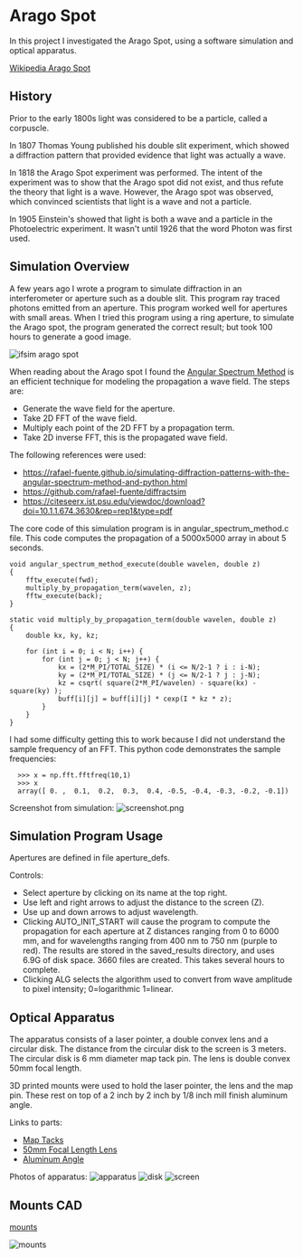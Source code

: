 # Arago Spot

In this project I investigated the Arago Spot, 
using a software simulation and optical apparatus.

[Wikipedia Arago Spot](https://en.wikipedia.org/wiki/Arago_spot)

## History

Prior to the early 1800s light was considered to be a particle, called a corpuscle.

In 1807 Thomas Young published his double slit experiment, which showed a diffraction pattern
that provided evidence that light was actually a wave. 

In 1818 the Arago Spot experiment was performed.
The intent of the experiment was to show that the Arago spot did not exist, and thus
refute the theory that light is a wave. However, the Arago spot was observed, which
convinced scientists that light is a wave and not a particle.

In 1905 Einstein's showed that light is both a wave and a particle in the Photoelectric experiment.
It wasn't until 1926 that the word Photon was first used.

## Simulation Overview

A few years ago I wrote a program to simulate diffraction in an interferometer or aperture
such as a double slit. This program ray traced photons emitted from an aperture.
This program worked well for apertures with small areas.
When I tried this program using a ring aperture, to simulate the Arago spot, 
the program generated the correct result; but took 100 hours to generate a good image.
 
![ifsim arago spot](/assets/ifsim_arago_spot_4_8.png)

When reading about the Arago spot I found the
[Angular Spectrum Method](https://en.wikipedia.org/wiki/Angular_spectrum_method)
is an efficient technique for modeling the propagation a wave field. The steps are:
* Generate the wave field for the aperture.
* Take 2D FFT of the wave field.
* Multiply each point of the 2D FFT by a propagation term.
* Take 2D inverse FFT, this is the propagated wave field.

The following references were used:
* https://rafael-fuente.github.io/simulating-diffraction-patterns-with-the-angular-spectrum-method-and-python.html
* https://github.com/rafael-fuente/diffractsim
* https://citeseerx.ist.psu.edu/viewdoc/download?doi=10.1.1.674.3630&rep=rep1&type=pdf

The core code of this simulation program is in angular_spectrum_method.c file.
This code computes the propagation of a 5000x5000 array in about 5 seconds.
```
void angular_spectrum_method_execute(double wavelen, double z)
{
    fftw_execute(fwd);
    multiply_by_propagation_term(wavelen, z);
    fftw_execute(back);
}

static void multiply_by_propagation_term(double wavelen, double z)
{
    double kx, ky, kz;

    for (int i = 0; i < N; i++) {
        for (int j = 0; j < N; j++) {
            kx = (2*M_PI/TOTAL_SIZE) * (i <= N/2-1 ? i : i-N);
            ky = (2*M_PI/TOTAL_SIZE) * (j <= N/2-1 ? j : j-N);
            kz = csqrt( square(2*M_PI/wavelen) - square(kx) - square(ky) );
            buff[i][j] = buff[i][j] * cexp(I * kz * z);
        }
    }
}
```

I had some difficulty getting this to work because I did not understand the 
sample frequency of an FFT. This python code demonstrates the sample frequencies:
```
  >>> x = np.fft.fftfreq(10,1)
  >>> x
  array([ 0. ,  0.1,  0.2,  0.3,  0.4, -0.5, -0.4, -0.3, -0.2, -0.1])
```
Screenshot from simulation:
![screenshot.png](/assets/sim.png)

## Simulation Program Usage

Apertures are defined in file aperture_defs.

Controls:
* Select aperture by clicking on its name at the top right.
* Use left and right arrows to adjust the distance to the screen (Z).
* Use up and down arrows to adjust wavelength.
* Clicking AUTO_INIT_START will cause the program to compute the propagation for each aperture at Z distances ranging from 0 to 6000 mm, and for wavelengths ranging from 400 nm to 750 nm (purple to red). The results are stored in the saved_results directory, and uses 6.9G of disk space. 3660 files are created. This takes several hours to complete.
* Clicking ALG selects the algorithm used to convert from wave amplitude to pixel intensity; 0=logarithmic 1=linear.

## Optical Apparatus

The apparatus consists of a laser pointer, a double convex lens and a circular disk. 
The distance from the circular disk to the screen is 3 meters.
The circular disk is 6 mm diameter map tack pin.
The lens is double convex 50mm focal length.

3D printed mounts were used to hold the laser pointer, the lens and the map pin.
These rest on top of a 2 inch by 2 inch by 1/8 inch mill finish aluminum angle.

Links to parts:
* [Map Tacks](https://www.amazon.com/dp/B06W56RVT3?psc=1&ref=ppx_yo2_dt_b_product_details)
* [50mm Focal Length Lens](https://www.amazon.com/dp/B01F9KXRX2?psc=1&ref=ppx_yo2_dt_b_product_details)
* [Aluminum Angle](https://www.amazon.com/dp/B000EUGY24?psc=1&ref=ppx_yo2_dt_b_product_details)

Photos of apparatus:
![apparatus](/assets/apparatus.jpg)
![disk](/assets/apparatus_disk.jpg)
![screen](/assets/apparatus_screen_3000mm.jpg)

## Mounts CAD

[mounts](https://www.tinkercad.com/things/am9T5TBHxlz-copy-of-sizzling-wolt/edit)

![mounts](/assets/tinkercad.png)

